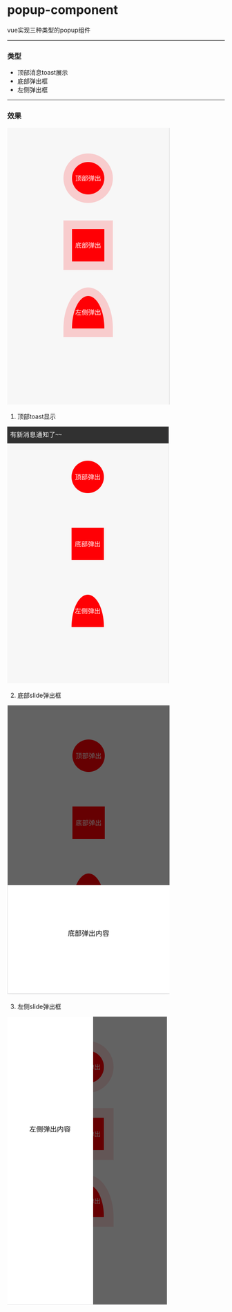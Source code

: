 # popup-component
vue实现三种类型的popup组件
***

### 类型

* 顶部消息toast展示
* 底部弹出框
* 左侧弹出框
***

### 效果

![组件显示按钮](https://github.com/zlbest/popup-component/blob/master/images/captured.png)

1. 顶部toast显示

![组件显示按钮](https://github.com/zlbest/popup-component/blob/master/images/captured1.png)

2. 底部slide弹出框

![组件显示按钮](https://github.com/zlbest/popup-component/blob/master/images/captured2.png)

3. 左侧slide弹出框

![组件显示按钮](https://github.com/zlbest/popup-component/blob/master/images/captured3.png)
